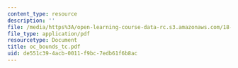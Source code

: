 ```yaml
---
content_type: resource
description: ''
file: /media/https%3A/open-learning-course-data-rc.s3.amazonaws.com/18-996-random-matrix-theory-and-its-applications-spring-2004/de551c394acb0011f9bc7edb61f6b8ac_oc_bounds_tc.pdf
file_type: application/pdf
resourcetype: Document
title: oc_bounds_tc.pdf
uid: de551c39-4acb-0011-f9bc-7edb61f6b8ac
---
```

